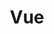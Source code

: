---
title: Vue
crosslinks:
- cordcutters
- autotldr
- DirecTVNow
- CFB
- naranon
- googlehome
- D23ZNS
- Hulu
- PS4
- churning
- TheAttack
- WahoosTipi
- puckstreams
---